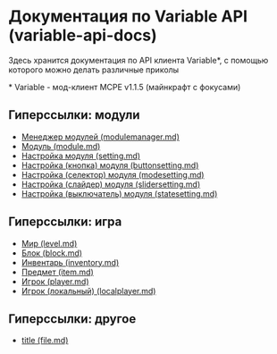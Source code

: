 # Документация по Variable API (variable-api-docs)
Здесь хранится документация по API клиента Variable*, с помощью которого можно делать различные приколы

\* Variable - мод-клиент MCPE v1.1.5 (майнкрафт с фокусами)

## Гиперссылки: модули
* [Менеджер модулей (modulemanager.md)](documentation/modules/modulemanager.md)
* [Модуль (module.md)](documentation/modules/module.md)
* [Настройка модуля (setting.md)](documentation/modules/setting.md)
* [Настройка (кнопка) модуля (buttonsetting.md)](documentation/modules/buttonsetting.md)
* [Настройка (селектор) модуля (modesetting.md)](documentation/modules/modesetting.md)
* [Настройка (слайдер) модуля (slidersetting.md)](documentation/modules/slidersetting.md)
* [Настройка (выключатель) модуля (statesetting.md)](documentation/modules/statesetting.md)

## Гиперссылки: игра
* [Мир (level.md)](documentation/game/level.md)
* [Блок (block.md)](documentation/game/block.md)
* [Инвентарь (inventory.md)](documentation/game/inventory.md)
* [Предмет (item.md)](documentation/game/item.md)
* [Игрок (player.md)](documentation/game/player.md)
* [Игрок (локальный) (localplayer.md)](documentation/game/localplayer.md)

## Гиперссылки: другое
* [title (file.md)](link)
